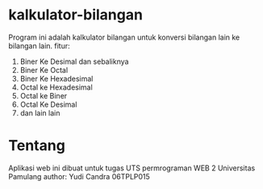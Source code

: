 # kalkulator-bilangan
Program ini adalah kalkulator bilangan untuk konversi bilangan lain ke bilangan lain. 
fitur:
1. Biner Ke Desimal dan sebaliknya
2. Biner Ke Octal
3. Biner Ke Hexadesimal
4. Octal ke Hexadesimal
5. Octal ke Biner
6. Octal Ke Desimal
7. dan lain lain

# Tentang
Aplikasi web ini dibuat untuk tugas UTS permrograman WEB 2 Universitas Pamulang
author: Yudi Candra 06TPLP015
